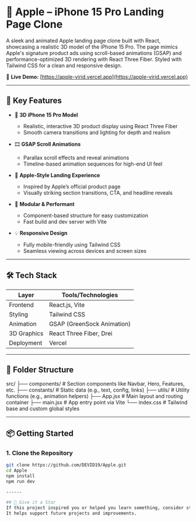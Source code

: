 # 📱 Apple – iPhone 15 Pro Landing Page Clone

A sleek and animated Apple landing page clone built with React, showcasing a realistic 3D model of the iPhone 15 Pro. The page mimics Apple's signature product ads using scroll-based animations (GSAP) and performance-optimized 3D rendering with React Three Fiber. Styled with Tailwind CSS for a clean and responsive design.

🔗 **Live Demo:** [https://apple-virid.vercel.app](https://apple-virid.vercel.app)

---

## 🚀 Key Features

- 📱 **3D iPhone 15 Pro Model**
  - Realistic, interactive 3D product display using React Three Fiber
  - Smooth camera transitions and lighting for depth and realism

- 🎞️ **GSAP Scroll Animations**
  - Parallax scroll effects and reveal animations
  - Timeline-based animation sequences for high-end UI feel

- 💎 **Apple-Style Landing Experience**
  - Inspired by Apple’s official product page
  - Visually striking section transitions, CTA, and headline reveals

- 🧩 **Modular & Performant**
  - Component-based structure for easy customization
  - Fast build and dev server with Vite

- 💡 **Responsive Design**
  - Fully mobile-friendly using Tailwind CSS
  - Seamless viewing across devices and screen sizes

---

## 🛠️ Tech Stack

| Layer        | Tools/Technologies              |
|--------------|----------------------------------|
| Frontend     | React.js, Vite                   |
| Styling      | Tailwind CSS                     |
| Animation    | GSAP (GreenSock Animation)       |
| 3D Graphics  | React Three Fiber, Drei          |
| Deployment   | Vercel                           |

---

## 📁 Folder Structure

src/
├── components/ # Section components like Navbar, Hero, Features, etc.
├── constants/ # Static data (e.g., text, config, links)
├── utils/ # Utility functions (e.g., animation helpers)
├── App.jsx # Main layout and routing container
├── main.jsx # App entry point via Vite
└── index.css # Tailwind base and custom global styles

---

## 📦 Getting Started

### 1. Clone the Repository
```bash
git clone https://github.com/DEVID19/Apple.git
cd Apple
npm install
npm run dev

------

## 🌟 Give it a Star
If this project inspired you or helped you learn something, consider starring the repo! ⭐
It helps support future projects and improvements.



